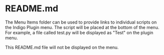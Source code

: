 # README.md

The Menu Items folder can be used to provide links to individual scripts on the 
Indigo Plugin menu. The script will be placed at the bottom of the menu. For 
example, a file called test.py will be displayed as "Test" on the plugin menu.

This README.md file will not be displayed on the menu.

